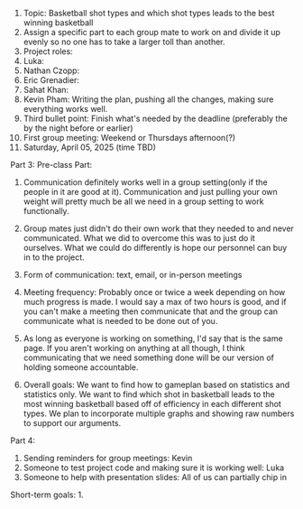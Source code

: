 1. Topic: Basketball shot types and which shot types leads to the best winning basketball
2. Assign a specific part to each group mate to work on and divide it up evenly so no one has to take a larger toll than another.
3. Project roles:
4. Luka:
5. Nathan Czopp: 
6. Eric Grenadier: 
7. Sahat Khan: 
8. Kevin Pham: Writing the plan, pushing all the changes, making sure everything works well.
9. Third bullet point: Finish what's needed by the deadline (preferably the by the night before or earlier)
10. First group meeting: Weekend or Thursdays afternoon(?)
11. Saturday, April 05, 2025 (time TBD)



Part 3:
Pre-class Part:
1. Communication definitely works well in a group setting(only if the people in it are good at it). Communication and just pulling your own weight will pretty much be all we need in a group setting to work functionally.
2. Group mates just didn't do their own work that they needed to and never communicated. What we did to overcome this was to just do it ourselves. What we could do differently is hope our personnel can buy in to the project.


1. Form of communication: text, email, or in-person meetings
2. Meeting frequency: Probably once or twice a week depending on how much progress is made. I would say a max of two hours is good, and if you can't make a meeting then communicate that and the group can communicate what is needed to be done out of you.
3. As long as everyone is working on something, I'd say that is the same page. If you aren't working on anything at all though, I think communicating that we need something done will be our version of holding someone accountable.
4. Overall goals: We want to find how to gameplan based on statistics and statistics only. We want to find which shot in basketball leads to the most winning basketball based off of efficiency in each different shot types. We plan to incorporate multiple graphs and showing raw numbers to support our arguments.

Part 4:
1.  Sending reminders for group meetings: Kevin
2.  Someone to test project code and making sure it is working well: Luka
3.  Someone to help with presentation slides: All of us can partially chip in 

Short-term goals:
1.  